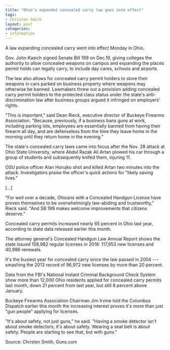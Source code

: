 ```yaml
---
title: "Ohio's expanded concealed carry law goes into effect"
tags:
- Christen Smith
layout: post
categories:
- information
---
```


A law expanding concealed carry went into effect Monday in Ohio.

Gov. John Kasich signed Senate Bill 199 on Dec.19, giving colleges the authority to allow concealed weapons on campus and expanding the places permit holds can legally carry, to include day cares, schools and airports.

The law also allows for concealed carry permit holders to store their weapons in cars parked on business property where weapons may otherwise be banned. Lawmakers threw out a provision adding concealed carry permit holders to the protected class status under the state's anti-discrimination law after business groups argued it infringed on employers' rights.

"This is important," said Dean Rieck, executive director of Buckeye Firearms Association. "Because, previously, if a business bans guns at work, including parking lots, employees are essentially banned from having their firearm all day, and are defenseless from the time they leave home in the morning until they return home in the evening."

The state's concealed carry laws came into focus after the Nov. 28 attack at Ohio State University, where Abdul Razak Ali Artan plowed his car through a group of students and subsequently knifed them, injuring 11.

OSU police officer Alan Horujko shot and killed Artan two minutes into the attack. Investigators praise the officer's quick actions for "likely saving lives."

[...]

"For well over a decade, Ohioans with a Concealed Handgun License have proven themselves to be overwhelmingly law-abiding and trustworthy," Rieck said. "And SB 199 makes welcome improvements that citizens deserve."

Concealed carry permits increased nearly 65 percent in Ohio last year, according to state data released earlier this month.

The attorney general's Concealed Handgun Law Annual Report shows the state issued 158,982 regular licenses in 2016: 117,953 new licenses and 40,986 renewals.

It's the busiest year for concealed carry since the law passed in 2004 --- smashing the 2013 record of 96,972 new licenses by more than 20 percent.

Data from the FBI's National Instant Criminal Background Check System show more than 12,000 Ohio residents applied for concealed carry permits last month, down 21 percent from last year, but still 8 percent above January.

Buckeye Firearms Association Chairman Jim Irvine told the Columbus Dispatch earlier this month the increasing interest proves it's more than just "gun people" applying for licenses.

"It's about safety, not just guns," he said. "Having a smoke detector isn't about smoke detectors; it's about safety. Wearing a seat belt is about safety. People are starting to see that, but with guns."

Source: Christen Smith, Guns.com
